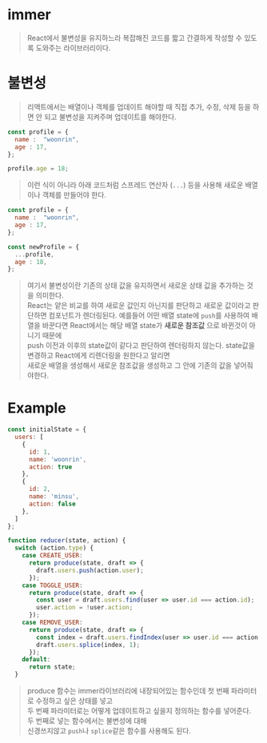 # immer
> React에서 불변성을 유지하느라 복잡해진 코드를 짧고 간결하게 작성할 수 있도록 도와주는 라이브러리이다.

# 불변성
> 리액트에서는 배열이나 객체를 업데이트 해야할 때 직접 추가, 수정, 삭제 등을 하면 안 되고 불변성을 지켜주며 업데이트를 해야한다.  
```js
const profile = {
  name :  "woonrin",
  age : 17,
};

profile.age = 18;
```
> 이런 식이 아니라 아래 코드처럼 스프레드 연산자 (`...`) 등을 사용해 새로운 배열이나 객체를 만들어야 한다.
```js
const profile = {
  name :  "woonrin",
  age : 17,
};

const newProfile = {
  ...profile,
  age : 18,
};
```
> 여기서 불변성이란 기존의 상태 값을 유지하면서 새로운 상태 값을 추가하는 것을 의미한다.  
> React는 얕은 비교를 하여 새로운 값인지 아닌지를 판단하고 새로운 값이라고 판단하면 컴포넌트가 렌더링된다.
> 예를들어 어떤 배열 state에 `push`를 사용하여 배열을 바꾼다면 React에서는 해당 배열 state가 __새로운 참조값__ 으로 바뀐것이 아니기 때문에  
> push 이전과 이후의 state값이 같다고 판단하여 렌더링하지 않는다. state값을 변경하고 React에게 리렌더링을 원한다고 알리면  
> 새로운 배열을 생성해서 새로운 참조값을 생성하고 그 안에 기존의 값을 넣어줘야한다.

# Example
```js
const initialState = {
  users: [
    {
      id: 1,
      name: 'woonrin',
      action: true
    },
    {
      id: 2,
      name: 'minsu',
      action: false
    },
  ]
};

function reducer(state, action) {
  switch (action.type) {
    case CREATE_USER:
      return produce(state, draft => {
        draft.users.push(action.user);
      });
    case TOGGLE_USER:
      return produce(state, draft => {
        const user = draft.users.find(user => user.id === action.id);
        user.action = !user.action;
      });
    case REMOVE_USER:
      return produce(state, draft => {
        const index = draft.users.findIndex(user => user.id === action.id);
        draft.users.splice(index, 1);
      });
    default:
      return state;
  }
```
> produce 함수는 immer라이브러리에 내장되어있는 함수인데 첫 번째 파라미터로 수정하고 싶은 상태를 넣고  
> 두 번째 파라미터로는 어떻게 업데이트하고 싶을지 정의하는 함수를 넣어준다. 두 번째로 넣는 함수에서는 불변성에 대해  
> 신경쓰지않고 `push`나 `splice`같은 함수를 사용해도 된다.
